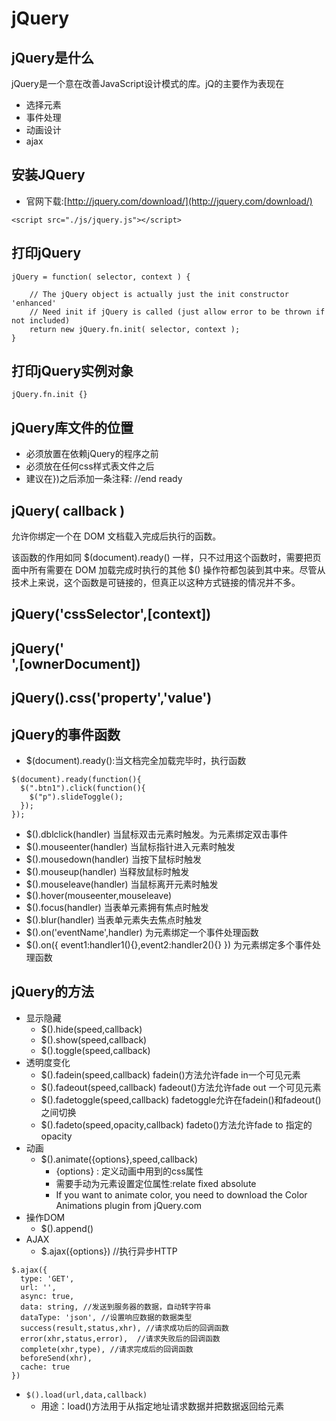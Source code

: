 # jQuery

## jQuery是什么
jQuery是一个意在改善JavaScript设计模式的库。jQ的主要作为表现在
  - 选择元素
  - 事件处理
  - 动画设计
  - ajax

## 安装JQuery
- 官网下载:[http://jquery.com/download/](http://jquery.com/download/)
```
<script src="./js/jquery.js"></script>
```

## 打印jQuery
```
jQuery = function( selector, context ) {

    // The jQuery object is actually just the init constructor 'enhanced'
    // Need init if jQuery is called (just allow error to be thrown if not included)
    return new jQuery.fn.init( selector, context );
}
```

## 打印jQuery实例对象
```
jQuery.fn.init {}
```

## jQuery库文件的位置
- 必须放置在依赖jQuery的程序之前
- 必须放在任何css样式表文件之后
- 建议在})之后添加一条注释: //end ready


## jQuery( callback )
允许你绑定一个在 DOM 文档载入完成后执行的函数。

该函数的作用如同 $(document).ready() 一样，只不过用这个函数时，需要把页面中所有需要在 DOM 加载完成时执行的其他 $() 操作符都包装到其中来。尽管从技术上来说，这个函数是可链接的，但真正以这种方式链接的情况并不多。

## jQuery('cssSelector',[context])

## jQuery('<div></div>',[ownerDocument])

## jQuery().css('property','value')


## jQuery的事件函数
- $(document).ready():当文档完全加载完毕时，执行函数
```
$(document).ready(function(){
  $(".btn1").click(function(){
    $("p").slideToggle();
  });
});
```
- $().dblclick(handler) 当鼠标双击元素时触发。为元素绑定双击事件
- $().mouseenter(handler) 当鼠标指针进入元素时触发
- $().mousedown(handler) 当按下鼠标时触发
- $().mouseup(handler) 当释放鼠标时触发
- $().mouseleave(handler) 当鼠标离开元素时触发
- $().hover(mouseenter,mouseleave)
- $().focus(handler) 当表单元素拥有焦点时触发
- $().blur(handler) 当表单元素失去焦点时触发
- $().on('eventName',handler) 为元素绑定一个事件处理函数
- $().on({ event1:handler1(){},event2:handler2(){} }) 为元素绑定多个事件处理函数

## jQuery的方法
- 显示隐藏
  - $().hide(speed,callback)
  - $().show(speed,callback)
  - $().toggle(speed,callback)
- 透明度变化
  - $().fadein(speed,callback) fadein()方法允许fade in一个可见元素
  - $().fadeout(speed,callback)  fadeout()方法允许fade out 一个可见元素
  - $().fadetoggle(speed,callback) fadetoggle允许在fadein()和fadeout()之间切换
  - $().fadeto(speed,opacity,callback)  fadeto()方法允许fade to 指定的opacity
- 动画
  - $().animate({options},speed,callback)
    - {options} : 定义动画中用到的css属性
    - 需要手动为元素设置定位属性:relate fixed absolute
    - If you want to animate color, you need to download the Color Animations plugin from jQuery.com
- 操作DOM
  - $().append()
- AJAX
  - $.ajax({options}) //执行异步HTTP
```
$.ajax({
  type: 'GET',
  url: '',
  async: true,
  data: string, //发送到服务器的数据，自动转字符串
  dataType: 'json', //设置响应数据的数据类型
  success(result,status,xhr), //请求成功后的回调函数
  error(xhr,status,error),  //请求失败后的回调函数
  complete(xhr,type), //请求完成后的回调函数
  beforeSend(xhr),
  cache: true
})
```
  - `$().load(url,data,callback)`
    - 用途：load()方法用于从指定地址请求数据并把数据返回给元素

